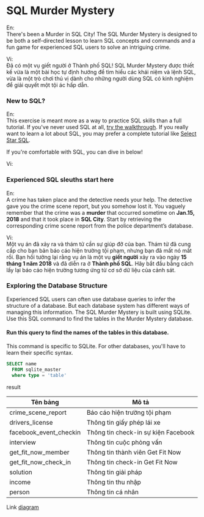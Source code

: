 # SQL Murder Mystery



En:  
There's been a Murder in SQL City! The SQL Murder Mystery is designed to be both a self-directed lesson to learn SQL concepts and commands and a fun game for experienced SQL users to solve an intriguing crime.

Vi:  
Đã có một vụ giết người ở Thành phố SQL! SQL Murder Mystery được thiết kế vừa là một bài học tự định hướng để tìm hiểu các khái niệm và lệnh SQL, vừa là một trò chơi thú vị dành cho những người dùng SQL có kinh nghiệm để giải quyết một tội ác hấp dẫn.

### New to SQL?

En:  
This exercise is meant more as a way to practice SQL skills than a full tutorial. If you've never used SQL at all, [try the walkthrough](https://mystery.knightlab.com/walkthrough.html). If you really want to learn a lot about SQL, you may prefer a complete tutorial like [Select Star SQL](https://selectstarsql.com/).

If you're comfortable with SQL, you can dive in below!

Vi: 

### Experienced SQL sleuths start here

En:  
A crime has taken place and the detective needs your help. The detective gave you the crime scene report, but you somehow lost it. You vaguely remember that the crime was a **murder** that occurred sometime on **Jan.15, 2018** and that it took place in **SQL City**. Start by retrieving the corresponding crime scene report from the police department’s database.

Vi:  
Một vụ án đã xảy ra và thám tử cần sự giúp đỡ của bạn. Thám tử đã cung cấp cho bạn bản báo cáo hiện trường tội phạm, nhưng bạn đã mất nó mất rồi. Bạn hồi tưởng lại rằng vụ án là một vụ **giết người** xảy ra vào ngày **15 tháng 1 năm 2018** và đã diễn ra ở **Thành phố SQL**. Hãy bắt đầu bằng cách lấy lại báo cáo hiện trường tương ứng từ cơ sở dữ liệu của cảnh sát.  

### Exploring the Database Structure
Experienced SQL users can often use database queries to infer the structure of a database. But each database system has different ways of managing this information. The SQL Murder Mystery is built using SQLite. Use this SQL command to find the tables in the Murder Mystery database.

#### Run this query to find the names of the tables in this database.

This command is specific to SQLite. For other databases, you'll have to learn their specific syntax.

```sql
SELECT name
  FROM sqlite_master
  where type = 'table'
```
result

| Tên bảng               | Mô tả                                |
|------------------------|--------------------------------------|
| crime_scene_report     | Báo cáo hiện trường tội phạm         |
| drivers_license        | Thông tin giấy phép lái xe           |
| facebook_event_checkin | Thông tin check-in sự kiện Facebook  |
| interview              | Thông tin cuộc phỏng vấn             |
| get_fit_now_member     | Thông tin thành viên Get Fit Now     |
| get_fit_now_check_in   | Thông tin check-in Get Fit Now       |
| solution               | Thông tin giải pháp                  |
| income                 | Thông tin thu nhập                   |
| person                 | Thông tin cá nhân                    |

Link [diagram](https://dbdiagram.io/d/64b8f13302bd1c4a5e6516ec)
